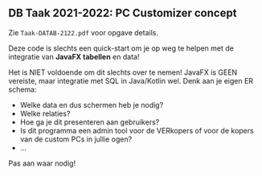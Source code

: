 
## DB Taak 2021-2022: PC Customizer concept

Zie `Taak-DATAB-2122.pdf` voor opgave details.

Deze code is slechts een quick-start om je op weg te helpen met de integratie van **JavaFX tabellen** en data!

Het is NIET voldoende om dit slechts over te nemen! JavaFX is GEEN vereiste, maar integratie met SQL in Java/Kotlin wel.
Denk aan je eigen ER schema:

- Welke data en dus schermen heb je nodig?
- Welke relaties?
- Hoe ga je dit presenteren aan gebruikers?
- Is dit programma een admin tool voor de VERkopers of voor de kopers van de custom PCs in jullie ogen? 
- ...

Pas aan waar nodig!
